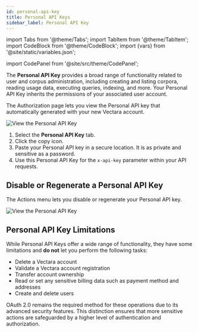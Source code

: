 ```yaml
---
id: personal-api-key
title: Personal API Keys
sidebar_label: Personal API Key
---
```


import Tabs from '@theme/Tabs';
import TabItem from '@theme/TabItem';
import CodeBlock from '@theme/CodeBlock';
import {vars} from '@site/static/variables.json';

import CodePanel from '@site/src/theme/CodePanel';


The **Personal API Key** provides a broad range of functionality related to 
user and corpus administration, including creating and listing corpora, 
reading usage data, executing queries, indexing, and more. Your Personal API 
Key inherits the permissions of your associated user account.

The Authorization page lets you view the Personal API key that automatically 
generated with your new Vectara account.

![View the Personal API Key](/img/view_personal_api_key.png)

1. Select the **Personal API Key** tab.
2. Click the copy icon.
3. Paste your Personal API key in a secure location. It is as private and 
sensitive as a password.
1. Use this Personal API Key for the `x-api-key` parameter within your API 
   requests.

## Disable or Regenerate a Personal API Key

The Actions menu lets you disable or regenerate your Personal API key.

![View the Personal API Key](/img/personal_api_key_actions.png)

## Personal API Key Limitations

While Personal API Keys offer a wide range of functionality, they have some 
limitations and **do not** let you perform the following tasks:
* Delete a Vectara account
* Validate a Vectara account registration
* Transfer account ownership
* Read or set any sensitive billing data such as payment method and addresses
* Create and delete users

OAuth 2.0 remains the required method for these operations due to its advanced 
security features. This distinction ensures that more sensitive actions are 
safeguarded by a higher level of authentication and authorization.

